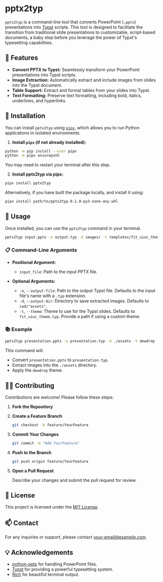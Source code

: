 # pptx2typ

`pptx2typ` is a command-line tool that converts PowerPoint (`.pptx`) presentations into [Typst](https://typst.app/) scripts. This tool is designed to facilitate the transition from traditional slide presentations to customizable, script-based documents, a baby step before you leverage the power of Typst's typesetting capabilities.

## 📝 Features

- **Convert PPTX to Typst:** Seamlessly transform your PowerPoint presentations into Typst scripts.
- **Image Extraction:** Automatically extract and include images from slides into the Typst document.
- **Table Support:** Extract and format tables from your slides into Typst.
- **Text Formatting:** Preserve text formatting, including bold, italics, underlines, and hyperlinks.

## 🚀 Installation

You can install `pptx2typ` using [`pipx`](https://pipxproject.github.io/pipx/), which allows you to run Python applications in isolated environments.

1. **Install `pipx` (if not already installed):**

```bash
python -m pip install --user pipx
python -m pipx ensurepath
```

You may need to restart your terminal after this step.

2. **Install pptx2typ via pipx:**

```bash
pipx install pptx2typ
```

Alternatively, if you have built the package locally, and install it using:

```bash
pipx install path/to/pptx2typ-0.1.0-py3-none-any.whl
```

## 🎯 Usage

Once installed, you can use the `pptx2typ` command in your terminal.

```bash
pptx2typ input.pptx -o output.typ -d images/ -t templates/fit_uiuc_theme.typ
```

### 📋 Command-Line Arguments

- **Positional Argument:**
  - `input_file`: Path to the input PPTX file.

- **Optional Arguments:**
  - `-o`, `--output-file`: Path to the output Typst file. Defaults to the input file's name with a `.typ` extension.
  - `-d`, `--output-dir`: Directory to save extracted images. Defaults to `cwd/"assets"`.
  - `-t`, `--theme`: Theme to use for the Typst slides. Defaults to `fit_uiuc_theme.typ`. Provide a path if using a custom theme.

### 📚 Example

```bash
pptx2typ presentation.pptx -o presentation.typ -d ./assets -t dewdrop
```

This command will:

- Convert `presentation.pptx` to `presentation.typ`.
- Extract images into the `./assets` directory.
- Apply the `dewdrop` theme.

## 🧑‍💻 Contributing

Contributions are welcome! Please follow these steps:

1. **Fork the Repository**

2. **Create a Feature Branch**

   ```bash
   git checkout -b feature/YourFeature
   ```

3. **Commit Your Changes**

   ```bash
   git commit -m "Add YourFeature"
   ```

4. **Push to the Branch**

   ```bash
   git push origin feature/YourFeature
   ```

5. **Open a Pull Request**

   Describe your changes and submit the pull request for review.

## 📄 License

This project is licensed under the [MIT License](LICENSE).

## 📫 Contact

For any inquiries or support, please contact [your-email@example.com](mailto:your-email@example.com).

## 💡 Acknowledgements

- [python-pptx](https://python-pptx.readthedocs.io/en/latest/) for handling PowerPoint files.
- [Typst](https://typst.app/) for providing a powerful typesetting system.
- [Rich](https://github.com/Textualize/rich) for beautiful terminal output.

